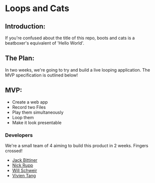 # Loops and Cats

## Introduction:

If you're confused about the title of this repo, boots and cats is a beatboxer's equivalent of 'Hello World'.

## The Plan:

In two weeks, we're going to try and build a live looping application. The MVP specification is outlined below!

## MVP:

- Create a web app
- Record two Files
- Play them simultaneously
- Loop them
- Make it look presentable

### Developers
We're a small team of 4 aiming to build this product in 2 weeks. Fingers crossed!

- [Jack Bittiner](https://github.com/jackbittiner)
- [Nick Rupp](https://github.com/whatsrupp)
- [Will Schweir](https://github.com/w-schwier)
- [Vivien Tang](https://github.com/honjintang)
